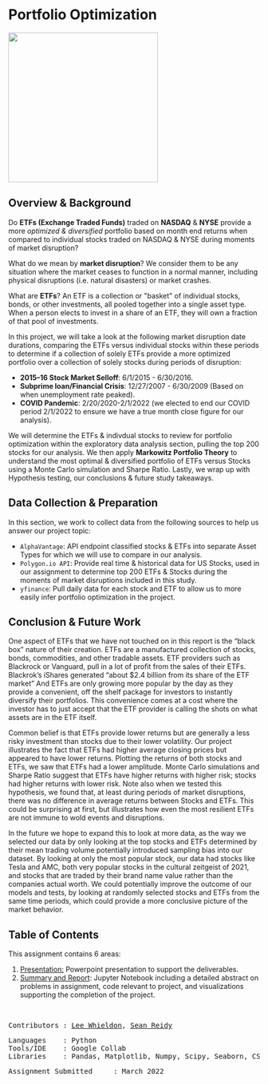# <b>Portfolio Optimization</b>

<p align="left">
<img src="https://us.simplerousercontent.net/uploads/asset/file/4408990/individual_stocks.jpg" height=300/>
</p>

## **Overview & Background**

Do <b>ETFs (Exchange Traded Funds)</b> traded on <b>NASDAQ</b> & <b>NYSE</b> provide a more *optimized & diversified* portfolio based on month end returns when compared to individual stocks traded on NASDAQ & NYSE during moments of market disruption?

What do we mean by <b>market disruption</b>? We consider them to be any situation where the market ceases to function in a normal manner, including physical disruptions (i.e. natural disasters) or market crashes.

What are <b>ETFs</b>? An ETF is a collection or "basket" of individual stocks, bonds, or other investments, all pooled together into a single asset type. When a person elects to invest in a share of an ETF, they will own a fraction of that pool of investments.

In this project, we will take a look at the following market disruption date durations, comparing the ETFs versus individual stocks within these periods to determine if a collection of solely ETFs provide a more optimized portfolio over a collection of solely stocks during periods of disruption:

- <b>2015–16 Stock Market Selloff</b>: 6/1/2015 - 6/30/2016.
- <b>Subprime loan/Financial Crisis</b>: 12/27/2007 -  6/30/2009 (Based on when unemployment rate peaked).
- <b>COVID Pandemic</b>: 2/20/2020-2/1/2022 (we elected to end our COVID period 2/1/2022 to ensure we have a true month close figure for our analysis).

We will determine the ETFs & indivdual stocks to review for portfolio optimization within the exploratory data analysis section, pulling the top 200 stocks for our analysis. We then apply **Markowitz Portfolio Theory** to understand the most optimal & diversified portfolio of ETFs versus Stocks using a Monte Carlo simulation and Sharpe Ratio. Lastly, we wrap up with Hypothesis testing, our conclusions & future study takeaways.

##  **Data Collection & Preparation**

In this section, we work to collect data from the following sources to help us answer our project topic:

- `AlphaVantage`: API endpoint classified stocks & ETFs into separate Asset Types for which we will use to compare in our analysis.
- `Polygon.io API`: Provide real time & historical data for US Stocks, used in our assignment to determine top 200 ETFs & Stocks during the moments of market disruptions included in this study.
- `yfinance`: Pull daily data for each stock and ETF to allow us to more easily infer portfolio optimization in the project. 

## **Conclusion & Future Work**

One aspect of ETFs that we have not touched on in this report is the “black box” nature of their creation. ETFs are a manufactured collection of stocks, bonds, commodities, and other tradable assets. ETF providers such as Blackrock or Vanguard, pull in a lot of profit from the sales of their ETFs. Blackrok’s iShares generated “about $2.4 billion from its share of the ETF market” And ETFs are only growing more popular by the day as they provide a convenient, off the shelf package for investors to instantly diversify their portfolios. This convenience comes at a cost where the investor has to just accept that the ETF provider is calling the shots on what assets are in the ETF itself. 

Common belief is that ETFs provide lower returns but are generally a less risky investment than stocks due to their lower volatility.  Our project illustrates the fact that ETFs had higher average closing prices but appeared to have lower returns. Plotting the returns of both stocks and ETFs, we saw that ETFs had a lower amplitude.  Monte Carlo simulations and Sharpe Ratio suggest that ETFs have higher returns with higher risk; stocks had higher returns with lower risk. Note also when we tested this hypothesis, we found that, at least during periods of market disruptions, there was no difference in average returns between Stocks and ETFs.  This could be surprising at first, but illustrates how even the most resilient ETFs are not immune to wold events and disruptions. 

In the future we hope to expand this to look at more data, as the way we selected our data by only looking at the top stocks and ETFs determined by their mean trading volume potentially introduced sampling bias into our dataset. By looking at only the most popular stock, our data had stocks like Tesla and AMC, both very popular stocks in the cultural zeitgeist of 2021, and stocks that are traded by their brand name value rather than the companies actual worth. We could potentially improve the outcome of our models and tests, by looking at randomly selected stocks and ETFs from the same time periods, which could provide a more conclusive picture of the market behavior.

## Table of Contents

This assignment contains 6 areas:

<ol>
  <li><a href=https://github.com/Lwhieldon/PortfolioOptimizationDuringMarketDisruption/blob/main/Files/Project%20Presentation%20-%20Finance%20Data%20Science%20Spring%202022%20.pptx>Presentation:</a> Powerpoint presentation to support the deliverables.</li>
  <li><a href=https://github.com/Lwhieldon/PortfolioOptimizationDuringMarketDisruption/blob/main/Files/ProjectNotebook.ipynb>Summary and Report</a>: Jupyter Notebook including a detailed abstract on problems in assignment, code relevant to project, and visualizations supporting the completion of the project. </li>
</ol>

<br>
<pre>
Contributors : <a href=https://github.com/Lwhieldon>Lee Whieldon</a>, <a href=https://github.com/sreidy>Sean Reidy</a> 
</pre>

<pre>
Languages    : Python
Tools/IDE    : Google Collab
Libraries    : Pandas, Matplotlib, Numpy, Scipy, Seaborn, CSV, Requests
</pre>

<pre>
Assignment Submitted     : March 2022
</pre>

